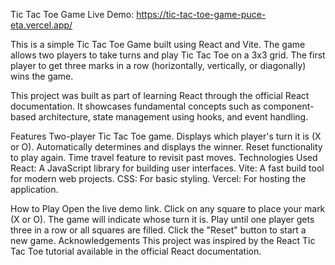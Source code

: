 Tic Tac Toe Game
Live Demo: https://tic-tac-toe-game-puce-eta.vercel.app/

This is a simple Tic Tac Toe Game built using React and Vite. The game allows two players to take turns and play Tic Tac Toe on a 3x3 grid. The first player to get three marks in a row (horizontally, vertically, or diagonally) wins the game.

This project was built as part of learning React through the official React documentation. It showcases fundamental concepts such as component-based architecture, state management using hooks, and event handling.

Features
Two-player Tic Tac Toe game.
Displays which player's turn it is (X or O).
Automatically determines and displays the winner.
Reset functionality to play again.
Time travel feature to revisit past moves.
Technologies Used
React: A JavaScript library for building user interfaces.
Vite: A fast build tool for modern web projects.
CSS: For basic styling.
Vercel: For hosting the application.

How to Play
Open the live demo link.
Click on any square to place your mark (X or O).
The game will indicate whose turn it is.
Play until one player gets three in a row or all squares are filled.
Click the "Reset" button to start a new game.
Acknowledgements
This project was inspired by the React Tic Tac Toe tutorial available in the official React documentation.
